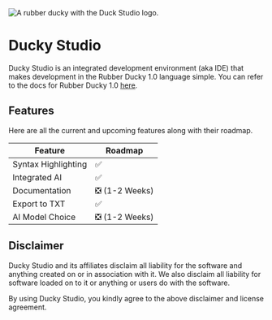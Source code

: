 <picture>
    <source media="(prefers-color-scheme: dark)" srcset="/dark.png">
    <source media="(prefers-color-scheme: light)" srcset="/light.png">
    <img
        alt="A rubber ducky with the Duck Studio logo."
        src="/light.png">
</picture>

# Ducky Studio

Ducky Studio is an integrated development environment (aka IDE) that makes development in the Rubber Ducky 1.0 language simple. You can refer to the docs for Rubber Ducky 1.0 [here](https://web.archive.org/web/20220816200129/http://github.com/hak5darren/USB-Rubber-Ducky/wiki/Duckyscript#ducky-script).

## Features

Here are all the current and upcoming features along with their roadmap.

| Feature | Roadmap |
| ------- | ------- |
| Syntax Highlighting | ✅ |
| Integrated AI | ✅ |
| Documentation | ❎ (1-2 Weeks) |
| Export to TXT | ✅ |
| AI Model Choice | ❎ (1-2 Weeks) |

## Disclaimer

Ducky Studio and its affiliates disclaim all liability for the software and anything created on or in association with it. We also disclaim all liability for software loaded on to it or anything or users do with the software. 

By using Ducky Studio, you kindly agree to the above disclaimer and license agreement.